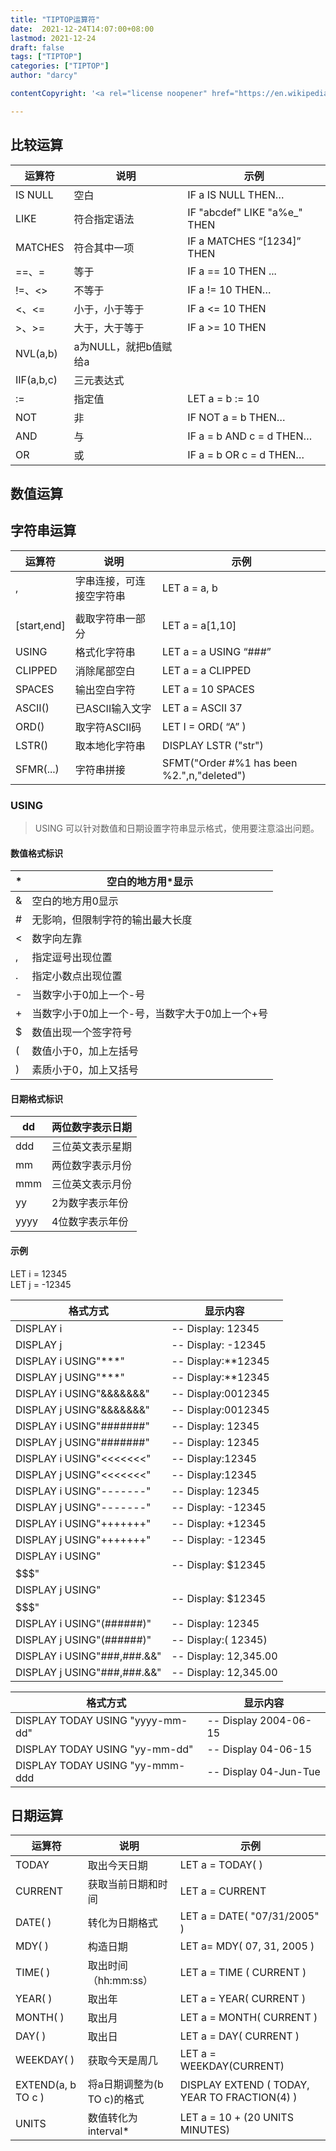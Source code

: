 ```yaml
---
title: "TIPTOP运算符"
date:  2021-12-24T14:07:00+08:00
lastmod: 2021-12-24
draft: false
tags: ["TIPTOP"]
categories: ["TIPTOP"]
author: "darcy"

contentCopyright: '<a rel="license noopener" href="https://en.wikipedia.org/wiki/Wikipedia:Text_of_Creative_Commons_Attribution-ShareAlike_3.0_Unported_License" target="_blank">Creative Commons Attribution-ShareAlike License</a>'

---
```


<a name="IlL8l"></a>
## 比较运算
| 运算符 | 说明 | 示例 |
| --- | --- | --- |
| IS NULL  | 空白 |  IF a IS NULL THEN…   |
| LIKE | 符合指定语法 |  IF "abcdef" LIKE "a%e_" THEN   |
| MATCHES | 符合其中一项 |  IF a MATCHES “[1234]” THEN   |
| ==、= | 等于 |  IF a == 10 THEN  ... |
|  !=、<> | 不等于 |  IF a != 10 THEN…   |
| <、<= | 小于，小于等于 |  IF a <= 10 THEN   |
| >、>= | 大于，大于等于 |  IF a >= 10 THEN   |
| NVL(a,b) | a为NULL，就把b值赋给a |  |
| IIF(a,b,c) | 三元表达式 |  |
| := | 指定值 |  LET a = b := 10   |
| NOT  | 非 |  IF NOT a = b THEN…   |
| AND | 与 |  IF a = b AND c = d THEN…   |
| OR | 或 |  IF a = b OR c = d THEN…   |

<a name="crQi9"></a>
## 数值运算
<a name="geQFs"></a>
## 字符串运算
| 运算符 | 说明 | 示例 |
| --- | --- | --- |
| , | 字串连接，可连接空字符串 |  LET a = a, b   |
| || | 字符串连接，只要有一个空结果就为空 |  LET a = a||b   |
| [start,end] | 截取字符串一部分 |  LET a = a[1,10]   |
| USING | 格式化字符串 |  LET a = a USING “###”   |
| CLIPPED | 消除尾部空白 |  LET a = a CLIPPED   |
| SPACES | 输出空白字符 |  LET a = 10 SPACES   |
| ASCII() | 已ASCII输入文字 |  LET a = ASCII 37   |
| ORD() | 取字符ASCII码 |  LET I = ORD( “A” )   |
| LSTR() | 取本地化字符串 |  DISPLAY LSTR ("str")   |
| SFMR(...) | 字符串拼接 |  SFMT("Order #%1 has been %2.",n,"deleted")   |

<a name="Wx92a"></a>
### USING
> USING 可以针对数值和日期设置字符串显示格式，使用要注意溢出问题。

<a name="Wo4um"></a>
#### 数值格式标识
| * | 空白的地方用*显示 |
| --- | --- |
| & | 空白的地方用0显示 |
| # | 无影响，但限制字符的输出最大长度 |
| < | 数字向左靠 |
| , | 指定逗号出现位置 |
| . | 指定小数点出现位置 |
| - | 当数字小于0加上一个-号 |
| + | 当数字小于0加上一个-号，当数字大于0加上一个+号 |
| $ | 数值出现一个签字符号 |
| ( | 数值小于0，加上左括号 |
| ) | 素质小于0，加上又括号 |

<a name="P9g17"></a>
#### 日期格式标识
| dd | 两位数字表示日期 |
| --- | --- |
| ddd | 三位英文表示星期 |
| mm | 两位数字表示月份 |
| mmm | 三位英文表示月份 |
| yy | 2为数字表示年份 |
| yyyy | 4位数字表示年份 |

<a name="qlaF6"></a>
#### 示例
LET i = 12345<br />LET j = -12345

| 格式方式 | 显示内容 |
| --- | --- |
| DISPLAY i | -- Display: 12345 |
| DISPLAY j | -- Display: -12345 |
| DISPLAY i USING"***" | -- Display:**12345 |
| DISPLAY j USING"***" | -- Display:**12345 |
| DISPLAY i USING"&&&&&&&" | -- Display:0012345 |
| DISPLAY j USING"&&&&&&&" | -- Display:0012345 |
| DISPLAY i USING"#######" | -- Display: 12345 |
| DISPLAY j USING"#######" | -- Display: 12345 |
| DISPLAY i USING"<<<<<<<" | -- Display:12345 |
| DISPLAY j USING"<<<<<<<" | -- Display:12345 |
| DISPLAY i USING"-------" | -- Display: 12345 |
| DISPLAY j USING"-------" | -- Display: -12345 |
| DISPLAY i USING"+++++++" | -- Display: +12345 |
| DISPLAY j USING"+++++++" | -- Display: -12345 |
| DISPLAY i USING"$$$$$$$" | -- Display: $12345 |
| DISPLAY j USING"$$$$$$$" | -- Display: $12345 |
| DISPLAY i USING"(######)" | -- Display: 12345 |
| DISPLAY j USING"(######)" | -- Display:( 12345) |
| DISPLAY i USING"###,###.&&" | -- Display: 12,345.00 |
| DISPLAY j USING"###,###.&&" | -- Display: 12,345.00 |

| 格式方式 | 显示内容 |
| --- | --- |
| DISPLAY TODAY USING "yyyy-mm-dd" | -- Display 2004-06-15 |
| DISPLAY TODAY USING "yy-mm-dd" | -- Display 04-06-15 |
| DISPLAY TODAY USING "yy-mmm-ddd | -- Display 04-Jun-Tue |

<a name="mhJeD"></a>
## 日期运算
| 运算符 | 说明 | 示例 |
| --- | --- | --- |
|  TODAY  | 取出今天日期 |  LET a = TODAY( )   |
|  CURRENT   | 获取当前日期和时间 |  LET a = CURRENT |
|  DATE( )   | 转化为日期格式 |  LET a = DATE( "07/31/2005" )   |
|  MDY( )  | 构造日期 |  LET a= MDY( 07, 31, 2005 )   |
|  TIME( )   | 取出时间（hh:mm:ss） |  LET a = TIME ( CURRENT )   |
|  YEAR( )   | 取出年 |  LET a = YEAR( CURRENT )   |
|  MONTH( )   | 取出月 |  LET a = MONTH( CURRENT ) |
|  DAY( )   | 取出日   |  LET a = DAY( CURRENT )   |
|  WEEKDAY( )  | 获取今天是周几 |  LET a = WEEKDAY(CURRENT)   |
|  EXTEND(a, b TO c )   | 将a日期调整为(b TO c)的格式 |  DISPLAY EXTEND ( TODAY, YEAR TO FRACTION(4) )   |
|  UNITS   | 数值转化为 interval*   |  LET a = 10 + (20 UNITS MINUTES)   |

